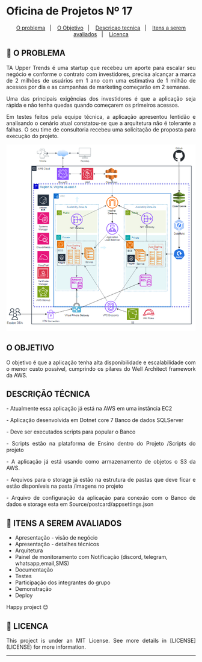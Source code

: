 # Oficina de Projetos Nº 17

<p align="center">
  <a href="#Problema">O problema</a>&nbsp;&nbsp;&nbsp;|&nbsp;&nbsp;&nbsp;
  <a href="#Objetivo">O Objetivo</a>&nbsp;&nbsp;&nbsp;|&nbsp;&nbsp;&nbsp;
  <a href="#DescricaoTecnica">Descricao tecnica</a>&nbsp;&nbsp;&nbsp;|&nbsp;&nbsp;&nbsp;
  <a href="#ItensASeremAvaliados">Itens a serem avaliados</a>&nbsp;&nbsp;&nbsp;|&nbsp;&nbsp;&nbsp;
  <a href="#memo-licenca">Licenca</a>
</p>


## 🚀 O PROBLEMA

<p align="justify">TA Upper Trends é uma startup que recebeu um aporte para escalar seu negócio e conforme o contrato com investidores, precisa alcançar a marca de 2 milhões de usuários em 1 ano com uma estimativa de 1 milhão de acessos por dia e as campanhas de marketing começarão em 2 semanas.</p>
<p align="justify">Uma das principais exigências dos investidores é que a aplicação seja rápida e não tenha quedas quando começarem os primeiros acessos. </p>
<p align="justify">Em testes feitos pela equipe técnica, a aplicação apresentou lentidão e analisando o cenário atual constatou-se que a arquitetura não é tolerante a falhas. O seu time de consultoria recebeu uma solicitação de proposta para execução do projeto.</p>

![plot](./diagrams/arquitetura_atual.png)


## O OBJETIVO
<p align="justify">O objetivo é que a aplicação tenha alta disponibilidade e escalabilidade com o menor custo possível, cumprindo os pilares do Well Architect framework da AWS.</p>

## DESCRIÇÃO TÉCNICA
<p align="justify">- Atualmente essa aplicação já está na AWS em uma instância EC2</p> 
<p align="justify">- Aplicação desenvolvida em Dotnet core 7
Banco de dados SQLServer</p>
<p align="justify">- Deve ser executados scripts para popular o Banco </p>
<p align="justify">- Scripts estão na plataforma de Ensino dentro do Projeto /Scripts do projeto </p>
<p align="justify">- A aplicação já está usando como armazenamento de objetos o S3 da AWS. </p>
<p align="justify">- Arquivos para o storage já estão na estrutura de pastas que deve ficar e estão disponíveis na pasta /imagens no projeto </p>
<p align="justify">- Arquivo de configuração da aplicação para conexão com o Banco de dados e storage esta em Source/postcard/appsettings.json</p>

## 📝 ITENS A SEREM AVALIADOS
- Apresentação - visão de negócio
- Apresentação - detalhes técnicos
- Arquitetura
- Painel de monitoramento com Notificação (discord, telegram, whatsapp,email,SMS)
- Documentação
- Testes
- Participação dos integrantes do grupo
- Demonstração
- Deploy


Happy project 😊

##  🔗 LICENCA

 <p align="justify">This project is under an MIT License. See more details in [LICENSE](LICENSE) for more information.</p>

---


